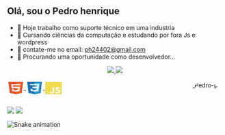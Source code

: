 ## Olá, sou o Pedro henrique 

- 🔭 Hoje trabalho como suporte técnico em uma industria
- 🌱 Cursando ciências da computação e estudando por fora Js e wordpress
- 👯 contate-me no email: ph24402@gmail.com
- 🤔 Procurando uma oportunidade como desenvolvedor...

<div align="center">
  <a href="https://github.com/Pedrohs-dev">
  <img height="150em" src="https://github-readme-stats.vercel.app/api?username=Pedrohs-dev&show_icons=true&theme=dracula&include_all_commits=true&count_private=true"/>
  <img height="150em" src="https://github-readme-stats.vercel.app/api/top-langs/?username=Pedrohs-dev&layout=compact&langs_count=7&theme=dracula"/>
</div>

<div style="display: inline_block"><br>
  <img align="center" alt="Pedro-HTML" height="30" width="40" src="https://raw.githubusercontent.com/devicons/devicon/master/icons/html5/html5-original.svg">
  <img align="center" alt="Pedro-CSS" height="30" width="40" src="https://raw.githubusercontent.com/devicons/devicon/master/icons/css3/css3-original.svg">
  <img align="center" alt="Pedro-Js" height="30" width="40" src="https://raw.githubusercontent.com/devicons/devicon/master/icons/javascript/javascript-plain.svg">
  <img align="right" alt="Pedro-pic" height="150" style="border-radius:50px;" src=https://encrypted-tbn0.gstatic.com/images?q=tbn:ANd9GcQfI4RXMzJz6nqtHcrnRbbwO09ok1QBLhvGtg&usqp=CAU>
</div>
  
  ##
  
  <div> 
  <a href="https://instagram.com/ph_rxx" target="_blank"><img src="https://img.shields.io/badge/-Instagram-%23E4405F?style=for-the-badge&logo=instagram&logoColor=white"></a> 
 <a href = "mailto:ph24402@gmail.com"><img src="https://img.shields.io/badge/-Gmail-%23333?style=for-the-badge&logo=gmail&logoColor=white" target="_blank"></a> 
</div>
  
![Snake animation](https://github.com/pedrohs-dev/pedrohs-dev/blob/output/github-contribution-grid-snake.svg)
